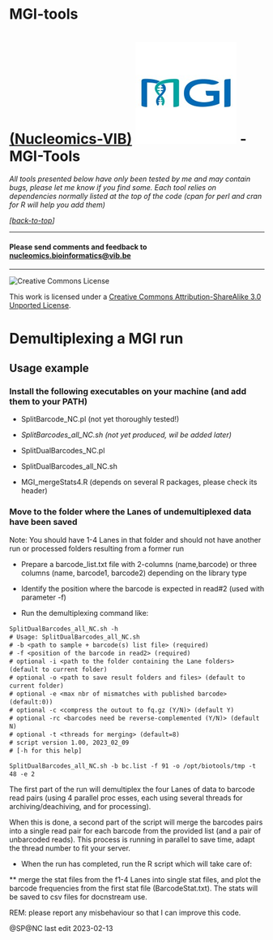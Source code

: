 # MGI-tools
[(Nucleomics-VIB)](https://github.com/Nucleomics-VIB)
![mgi-tools](pictures/MGI.png) - MGI-Tools
==========

*All tools presented below have only been tested by me and may contain bugs, please let me know if you find some. Each tool relies on dependencies normally listed at the top of the code (cpan for perl and cran for R will help you add them)*

*[[back-to-top](#top)]*  

<hr>

<h4>Please send comments and feedback to <a href="mailto:nucleomics.bioinformatics@vib.be">nucleomics.bioinformatics@vib.be</a></h4>

<hr>

![Creative Commons License](http://i.creativecommons.org/l/by-sa/3.0/88x31.png?raw=true)

This work is licensed under a [Creative Commons Attribution-ShareAlike 3.0 Unported License](http://creativecommons.org/licenses/by-sa/3.0/).


# Demultiplexing a MGI run

## Usage example

### Install the following executables on your machine (and add them to your PATH)

* SplitBarcode_NC.pl (not yet thoroughly tested!)
* _SplitBarcodes_all_NC.sh (not yet produced, wil be added later)_

* SplitDualBarcodes_NC.pl 
* SplitDualBarcodes_all_NC.sh

* MGI_mergeStats4.R (depends on several R packages, please check its header)

### Move to the folder where the Lanes of undemultiplexed data have been saved

Note: You should have 1-4 Lanes in that folder and should not have another run or processed folders resulting from a former run

* Prepare a barcode_list.txt file with 2-columns (name,barcode) or three columns (name, barcode1, barcode2) depending on the library type
* Identify the position where the barcode is expected in read#2 (used with parameter -f)

* Run the demultiplexing command like:

```
SplitDualBarcodes_all_NC.sh -h
# Usage: SplitDualBarcodes_all_NC.sh
# -b <path to sample + barcode(s) list file> (required)
# -f <position of the barcode in read2> (required)
# optional -i <path to the folder containing the Lane folders> (default to current folder)
# optional -o <path to save result folders and files> (default to current folder)
# optional -e <max nbr of mismatches with published barcode> (default:0))
# optional -c <compress the outout to fq.gz (Y/N)> (default Y)
# optional -rc <barcodes need be reverse-complemented (Y/N)> (default N)
# optional -t <threads for merging> (default=8)
# script version 1.00, 2023_02_09
# [-h for this help]
```

```
SplitDualBarcodes_all_NC.sh -b bc.list -f 91 -o /opt/biotools/tmp -t 48 -e 2
```

The first part of the run will demultiplex the four Lanes of data to barcode read pairs (using 4 parallel proc esses, each using several threads for archiving/deachiving, and for processing).

When this is done, a second part of the script will merge the barcodes pairs into a single read pair for each barcode from the provided list (and a pair of unbarcoded reads). This process is running in parallel to save time, adapt the thread number to fit your server.

* When the run has completed, run the R script which will take care of:

** merge the stat files from the f1-4 Lanes into single stat files, and plot the barcode frequencies from the first stat file (BarcodeStat.txt). The stats will be saved to csv files for docnstream use.

REM: please report any misbehaviour so that I can improve this code.

@SP@NC last edit 2023-02-13
